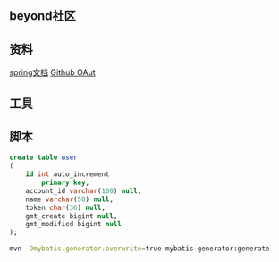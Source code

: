 ## beyond社区

## 资料
[spring文档](https://spring.io/guides)
[Github OAut](https://developer.github.com/apps/building-oauth-apps/creating-an-oauth-app/)
## 工具

## 脚本
```sql
create table user
(
	id int auto_increment
		primary key,
	account_id varchar(100) null,
	name varchar(50) null,
	token char(36) null,
	gmt_create bigint null,
	gmt_modified bigint null
);
```
```bash
mvn -Dmybatis.generator.overwrite=true mybatis-generator:generate

```
